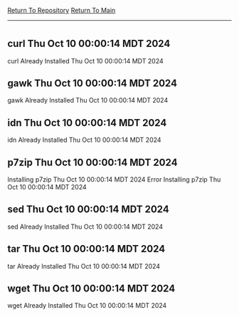 [Return To Repository](https://github.com/DigitalWarrior/piholeparser/)
[Return To Main](https://github.com/DigitalWarrior/piholeparser/blob/master/RecentRunLogs/Mainlog.md)
____________________________________
# 
## curl Thu Oct 10 00:00:14 MDT 2024
curl Already Installed Thu Oct 10 00:00:14 MDT 2024
## gawk Thu Oct 10 00:00:14 MDT 2024
gawk Already Installed Thu Oct 10 00:00:14 MDT 2024
## idn Thu Oct 10 00:00:14 MDT 2024
idn Already Installed Thu Oct 10 00:00:14 MDT 2024
## p7zip Thu Oct 10 00:00:14 MDT 2024
Installing p7zip Thu Oct 10 00:00:14 MDT 2024
Error Installing p7zip Thu Oct 10 00:00:14 MDT 2024
## sed Thu Oct 10 00:00:14 MDT 2024
sed Already Installed Thu Oct 10 00:00:14 MDT 2024
## tar Thu Oct 10 00:00:14 MDT 2024
tar Already Installed Thu Oct 10 00:00:14 MDT 2024
## wget Thu Oct 10 00:00:14 MDT 2024
wget Already Installed Thu Oct 10 00:00:14 MDT 2024
